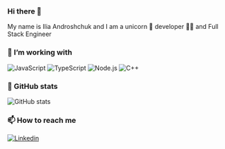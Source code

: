 ### Hi there 👋

My name is Ilia Androshchuk and I am a unicorn 🦄 developer 👨‍💻 and Full Stack Engineer

### 🔭 I’m working with

<p>
  <img alt="JavaScript" src="https://img.shields.io/badge/JavaScript-F7DF1E?logo=JavaScript&logoColor=white&style=for-the-badge" />
  <img alt="TypeScript" src="https://img.shields.io/badge/TypeScript-3178C6?logo=TypeScript&logoColor=white&style=for-the-badge" />
  <img alt="Node.js" src="https://img.shields.io/badge/Node.js-339933?logo=Node.js&logoColor=white&style=for-the-badge" />
  <img alt="C++" src="https://img.shields.io/badge/C++-00599C?logo=CPlusPlus&logoColor=white&style=for-the-badge" />
</p>

### 🌱 GitHub stats

![GitHub stats](https://github-readme-stats.vercel.app/api?username=an7e&show_icons=true&theme=tokyonight&count_private=true&include_all_commits=true)

### 📫 How to reach me
<p>
  <a href="https://www.linkedin.com/in/ilia-androshchuk/">
    <img alt="Linkedin" src="https://img.shields.io/badge/linkedin-0077B5?logo=linkedin&logoColor=white&style=for-the-badge" />
  </a>
</p>
